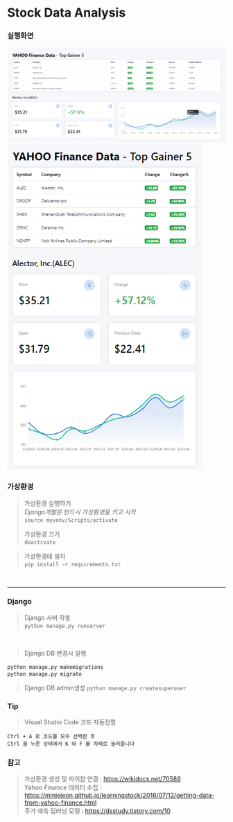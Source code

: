 # Stock Data Analysis
### 실행화면
![img.png](img.png)
![img_1.png](img_1.png)

### 가상환경
>가상환경 실행하기  
>*Django개발은 반드시 가상환경을 키고 시작*  
`source myvenv/Scripts/activate`
>
>가상환경 끄기  
`deactivate`

>가상환경에 설치  
`pip install -r requirements.txt`
</br>

***

### Django  

>Django 서버 작동  
`python manage.py runserver`  
</br>

>Django DB 변경시 실행
```
python manage.py makemigrations 
python manage.py migrate
```

>Django DB admin생성
`python manage.py createsuperuser`

### Tip  

>Visual Studio Code 코드 자동정렬  
```
Ctrl + A 로 코드를 모두 선택한 후  
Ctrl 을 누른 상태에서 K 와 F 를 차례로 눌러줍니다  
```

### 참고
> 가상환경 생성 및 파이참 연결 : https://wikidocs.net/70588 <br/>
> Yahoo Finance 데이터 수집 : https://minjejeon.github.io/learningstock/2016/07/12/getting-data-from-yahoo-finance.html <br/>
> 주가 예측 딥러닝 모델 : https://dsstudy.tistory.com/10

